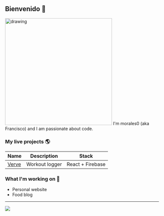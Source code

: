 ## Bienvenido 👋

<img src="https://www.creativefabrica.com/wp-content/uploads/2021/06/14/Software-Developer-Flat-Icon-Graphics-13375448-1.jpg" alt="drawing" width="350"/>
I'm morales0 (aka Francisco) and I am passionate about code.

### My live projects 🌎
| Name | Description | Stack  
| --- | --- | --- |
| [Verve](https://myverve.app) | Workout logger | React + Firebase  

### What I'm working on 🥼
* Personal website
* Food blog

---
![](https://github-readme-stats.vercel.app/api/top-langs/?username=morales0&theme=dark&include_all_commits=true&count_private=true&layout=compact)

<!--
**morales0/morales0** is a ✨ _special_ ✨ repository because its `README.md` (this file) appears on your GitHub profile.

Here are some ideas to get you started:

- 🔭 I’m currently working on ...
- 🌱 I’m currently learning ...
- 👯 I’m looking to collaborate on ...
- 🤔 I’m looking for help with ...
- 💬 Ask me about ...
- 📫 How to reach me: ...
- 😄 Pronouns: ...
- ⚡ Fun fact: ...
-->
